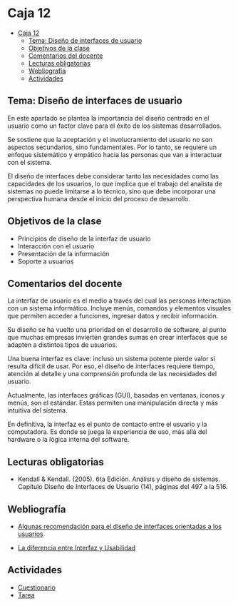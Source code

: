 # Caja 12

<!--toc:start-->
- [Caja 12](#caja-12)
  - [Tema: Diseño de interfaces de usuario](#tema-diseño-de-interfaces-de-usuario)
  - [Objetivos de la clase](#objetivos-de-la-clase)
  - [Comentarios del docente](#comentarios-del-docente)
  - [Lecturas obligatorias](#lecturas-obligatorias)
  - [Webliografía](#webliografía)
  - [Actividades](#actividades)
<!--toc:end-->

## Tema: Diseño de interfaces de usuario

En este apartado se plantea la importancia del diseño centrado en el usuario como un factor clave para el éxito de los sistemas desarrollados.

Se sostiene que la aceptación y el involucramiento del usuario no son aspectos secundarios, sino fundamentales. Por lo tanto, se requiere un enfoque sistemático y empático hacia las personas que van a interactuar con el sistema.

El diseño de interfaces debe considerar tanto las necesidades como las capacidades de los usuarios, lo que implica que el trabajo del analista de sistemas no puede limitarse a lo técnico, sino que debe incorporar una perspectiva humana desde el inicio del proceso de desarrollo.

## Objetivos de la clase

- Principios de diseño de la interfaz de usuario
- Interacción con el usuario
- Presentación de la información
- Soporte a usuarios

## Comentarios del docente

La interfaz de usuario es el medio a través del cual las personas interactúan con un sistema informático. Incluye menús, comandos y elementos visuales que permiten acceder a funciones, ingresar datos y recibir información.

Su diseño se ha vuelto una prioridad en el desarrollo de software, al punto que muchas empresas invierten grandes sumas en crear interfaces que se adapten a distintos tipos de usuarios.

Una buena interfaz es clave: incluso un sistema potente pierde valor si resulta difícil de usar. Por eso, el diseño de interfaces requiere tiempo, atención al detalle y una comprensión profunda de las necesidades del usuario.

Actualmente, las interfaces gráficas (GUI), basadas en ventanas, íconos y menús, son el estándar. Estas permiten una manipulación directa y más intuitiva del sistema.

En definitiva, la interfaz es el punto de contacto entre el usuario y la computadora. Es donde se juega la experiencia de uso, más allá del hardware o la lógica interna del software.

## Lecturas obligatorias

- Kendall & Kendall. (2005). 6ta Edición. Análisis y diseño de sistemas. Capítulo Diseño de Interfaces de Usuario (14), páginas del 497 a la 516.

## Webliografía

- [Algunas recomendación para el diseño de interfaces orientadas a los usuarios](http://www.ticarte.com/contenido/diseno-de-interfaces-de-usuario)

- [La diferencia entre Interfaz y Usabilidad](https://www.fuegoyamana.com/blog/ux-y-ui-experiencia-interfaz-de-usuario/)

## Actividades

- [Cuestionario](./actividades/cuestionario.md)
- [Tarea](./actividades/tarea.md)
